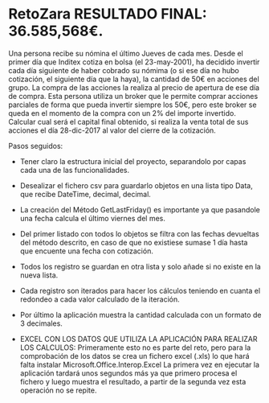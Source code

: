 ﻿# RetoZara RESULTADO FINAL: 36.585,568€.
Una persona recibe su nómina el último Jueves de cada mes. Desde el primer día que Inditex cotiza en bolsa (el 23-may-2001), ha decidido invertir cada día siguiente de haber cobrado su nómima (o si ese día no hubo cotización, el siguiente día que la haya), la cantidad de 50€ en acciones del grupo.
La compra de las acciones la realiza al precio de apertura de ese día de compra. Esta persona utiliza un broker que le permite comprar acciones parciales de forma que pueda invertir siempre los 50€, pero este broker se queda en el momento de la compra con un 2% del importe invertido.
Calcular cual será el capital final obtenido, si realiza la venta total de sus acciones el día 28-dic-2017 al valor del cierre de la cotización.

Pasos seguidos:
- Tener claro la estructura inicial del proyecto, separandolo por capas cada una de las funcionalidades.
- Desealizar el fichero csv para guardarlo objetos en una lista tipo Data, que recibe DateTime, decimal, decimal.
- La creación del Método GetLastFriday() es importante ya que pasandole una fecha calcula el último viernes del mes.
- Del primer listado con todos lo objetos se filtra con las fechas devueltas del método descrito, en caso de que no existiese sumase 1 día hasta que encuente una fecha con cotización.
- Todos los registro se guardan en otra lista y solo añade si no existe en la nueva lista.
- Cada registro son iterados para hacer los cálculos teniendo en cuanta el redondeo a cada valor calculado de la iteración.
- Por último la aplicación muestra la cantidad calculada con un formato de 3 decimales.





- EXCEL CON LOS DATOS QUE UTILIZA LA APLICACIÓN PARA REALIZAR LOS CALCULOS:
Primeramente esto no es parte del reto, pero para la comprobación de los datos se crea un fichero excel (.xls) lo que hará falta instalar Microsoft.Office.Interop.Excel
La primera vez en ejecutar la aplicación tardará unos segundos más ya que primero procesa el fichero y luego muestra el resultado, a partir de la segunda vez esta operación no se repite.
